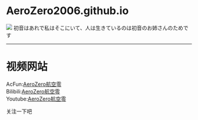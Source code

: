 # AeroZero2006.github.io
<img style="-webkit-user-select: none;margin: auto;background-color: hsl(0, 0%, 90%);transition: background-color 300ms;" src="https://ipcounter.ihcr.top/">  
初音はあれで私はそこにいて、人は生きているのは初音のお姉さんのためです


***

# 视频网站

AcFun:[AeroZero航空零](https://www.acfun.cn/u/63219615)  
Bilibili:[AeroZero航空零](https://space.bilibili.com/588710168)  
Youtube:[AeroZero航空零](https://www.youtube.com/channel/UCgVCFr2is2uPdku10oEyhhw)

关注一下吧


<?xml version="1.0" encoding="utf-8" ?>
<configuration>
    <startup> 
        <supportedRuntime version="v4.0" sku=".NETFramework,Version=v4.5" />
    </startup>
  <appSettings>
    <add key="Up_id" value="107065883" />
    <add key="ClientSettingsProvider.ServiceUri" value="" />
  </appSettings>
</configuration>
